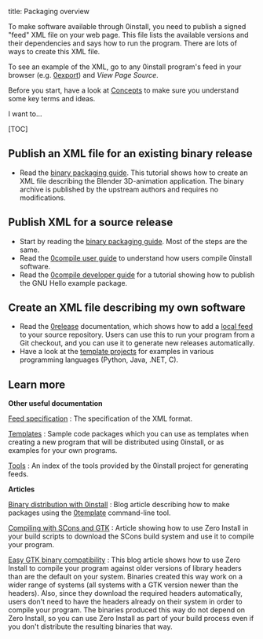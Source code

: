 title: Packaging overview

To make software available through 0install, you need to publish a signed "feed" XML file on your web page. This file lists the available versions and their dependencies and says how to run the program. There are lots of ways to create this XML file.

To see an example of the XML, go to any 0install program's feed in your browser (e.g. [0export](http://0install.net/tools/0export.xml)) and _View Page Source_.

Before you start, have a look at [Concepts](concepts.md) to make sure you understand some key terms and ideas.

I want to...

[TOC]

## Publish an XML file for an existing binary release

- Read the [binary packaging guide](guide-gui.md). This tutorial shows how to create an XML file describing the Blender 3D-animation application. The binary archive is published by the upstream authors and requires no modifications.

## Publish XML for a source release

- Start by reading the [binary packaging guide](guide-gui.md). Most of the steps are the same.
- Read the [0compile user guide](../tools/0compile/index.md) to understand how users compile 0install software.
- Read the [0compile developer guide](../tools/0compile/developers.md) for a tutorial showing how to publish the GNU Hello example package.

## Create an XML file describing my own software

- Read the [0release](../tools/0release/index.md) documentation, which shows how to add a [local feed](local-feeds.md) to your source repository. Users can use this to run your program from a Git checkout, and you can use it to generate new releases automatically.
- Have a look at the [template projects](templates.md) for examples in various programming languages (Python, Java, .NET, C).

## Learn more

**Other useful documentation**

[Feed specification](../specifications/feed.md)
: The specification of the XML format.

[Templates](templates.md)
: Sample code packages which you can use as templates when creating a new program that will be distributed using 0install, or as examples for your own programs.

[Tools](../tools/index.md)
: An index of the tools provided by the 0install project for generating feeds.

**Articles**

[Binary distribution with 0install](https://opam.ocaml.org/blog/0install-intro/)
: Blog article describing how to make packages using the [0template](../tools/0template.md) command-line tool.

[Compiling with SCons and GTK](http://rox.sourceforge.net/desktop/node/300)
: Article showing how to use Zero Install in your build scripts to download the SCons build system and use it to compile your program.

[Easy GTK binary compatibility](http://rox.sourceforge.net/desktop/node/289)
: This blog article shows how to use Zero Install to compile your program against older versions of library headers than are the default on your system. Binaries created this way work on a wider range of systems (all systems with a GTK version newer than the headers). Also, since they download the required headers automatically, users don't need to have the headers already on their system in order to compile your program. The binaries produced this way do not depend on Zero Install, so you can use Zero Install as part of your build process even if you don't distribute the resulting binaries that way.
